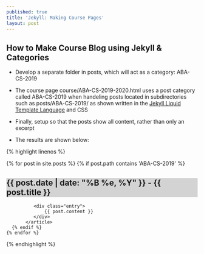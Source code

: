 ```yaml
---
published: true
title: 'Jekyll: Making Course Pages'
layout: post
---
```

## How to Make Course Blog using Jekyll & Categories

- Develop a separate folder in posts, which will act as a category: ABA-CS-2019  
  
- The course page course/ABA-CS-2019-2020.html uses a post category called ABA-CS-2019 when handeling posts located in subdirectories such as posts/ABA-CS-2019/ as shown written in the [Jekyll Liquid Template Language](https://shopify.github.io/liquid/) and CSS
  
- Finally, setup so that the posts show all content, rather than only an excerpt
  
- The results are shown below:
  
{% highlight linenos %}
  <div class="posts">
    {% for post in site.posts %}
      {% if post.path contains 'ABA-CS-2019' %}
          <article class="post">
              <h1 style = background-color:LightGray;>{{ post.date | date: "%B %e, %Y" }} - {{ post.title }}</h1>

              <div class="entry">
                  {{ post.content }}
              </div>
           </article>
      {% endif %}
    {% endfor %}
  </div>
{% endhighlight %}
